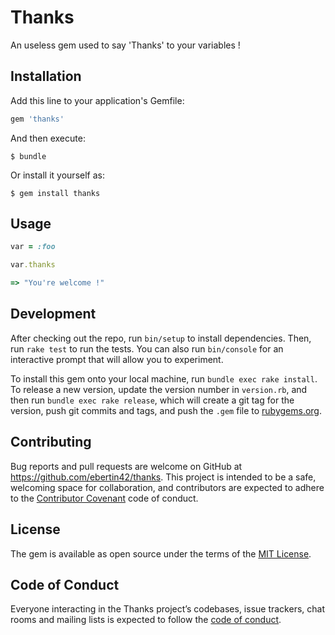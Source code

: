 # Thanks

An useless gem used to say 'Thanks' to your variables !

## Installation

Add this line to your application's Gemfile:

```ruby
gem 'thanks'
```

And then execute:

    $ bundle

Or install it yourself as:

    $ gem install thanks

## Usage

```ruby
var = :foo

var.thanks

=> "You're welcome !"
```

## Development

After checking out the repo, run `bin/setup` to install dependencies. Then, run `rake test` to run the tests. You can also run `bin/console` for an interactive prompt that will allow you to experiment.

To install this gem onto your local machine, run `bundle exec rake install`. To release a new version, update the version number in `version.rb`, and then run `bundle exec rake release`, which will create a git tag for the version, push git commits and tags, and push the `.gem` file to [rubygems.org](https://rubygems.org).

## Contributing

Bug reports and pull requests are welcome on GitHub at https://github.com/ebertin42/thanks. This project is intended to be a safe, welcoming space for collaboration, and contributors are expected to adhere to the [Contributor Covenant](http://contributor-covenant.org) code of conduct.

## License

The gem is available as open source under the terms of the [MIT License](https://opensource.org/licenses/MIT).

## Code of Conduct

Everyone interacting in the Thanks project’s codebases, issue trackers, chat rooms and mailing lists is expected to follow the [code of conduct](https://github.com/[USERNAME]/thanks/blob/master/CODE_OF_CONDUCT.md).
